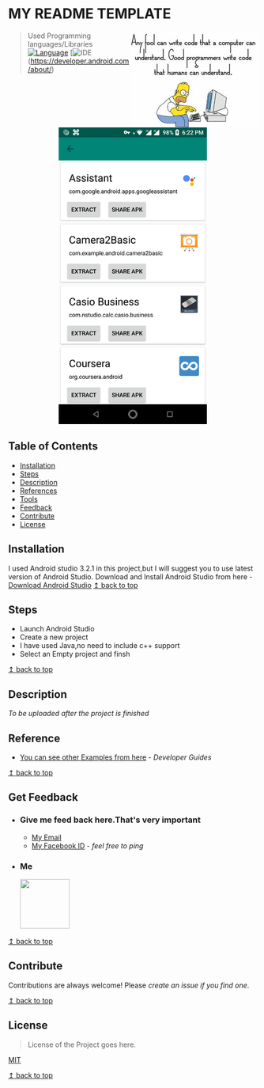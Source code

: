 # MY README TEMPLATE 

<img src="README_RES/icon.jpeg" align="right" />

> Used Programming languages/Libraries
[![Language](https://img.shields.io/badge/Java-18.9-8f00b3.svg)](https://www.java.com/en/)
[![IDE](https://img.shields.io/badge/Android%20Studio-3.2.1-brightgreen.svg)(https://developer.android.com/about/)

<p align="center" >
<img src="README_RES/000screen_shot.png" width="300">
</p>

## Table of Contents
- [Installation](#Installation)
- [Steps](#Steps)
- [Description](#Description)
- [References](#References)
- [Tools](#Tools)
- [Feedback](#Get-Feedback)
- [Contribute](#Contribute)
- [License](#License)

## Installation
I used Android studio 3.2.1 in this project,but I will suggest you to use latest version of Android Studio.
Download and Install Android Studio from here - 
 [Download Android Studio](https://developer.android.com/studio/)
[↥ back to top](#table-of-contents)

## Steps  

- Launch Android Studio
- Create a new project
- I have used Java,no need to include c++ support
- Select an Empty project and finsh

[↥ back to top](#table-of-contents)

## Description
 *To be uploaded after the project is finished*

## Reference

- [You can see other Examples from here](https://developer.android.com/guide/) - *Developer Guides*

[↥ back to top](#table-of-contents)

## Get Feedback

 -	### Give me feed back here.That's very important 
	 - [My Email](#email) 
	 - [My Facebook ID](https://www.facebook.com/profile.php?id=100011440244328) - *feel free to ping*
 -  ### Me
 	<p>
		<img src="https://scontent-bom1-1.xx.fbcdn.net/v/t1.0-9/47574379_824621541262513_325880162547662848_n.jpg?_nc_cat=107&_nc_oc=AQnlCMlo-QMFoJAGZjURtqsqx-9WKXjnTFBBnzNrRzPXOFT9GaXsCw_sCzVrFTn_Lvs&_nc_ht=scontent-bom1-1.xx&oh=70f82b34260b22d80b1dd4bad4d81f72&oe=5CC1FE8F" width="100" height="100" >
	</p>

[↥ back to top](#table-of-contents)

## Contribute

Contributions are always welcome!
Please *create an issue if you find one*.

[↥ back to top](#table-of-contents)

## License

>License of the Project goes here.

[MIT](https://choosealicense.com/licenses/mit/)

[↥ back to top](#table-of-contents)
